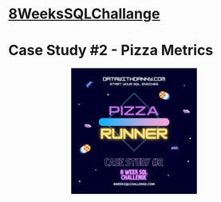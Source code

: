 # [8WeeksSQLChallange](https://github.com/sweety21-coder/8WeekSQLChallange)
# Case Study #2 - Pizza Metrics
<p align="center">
<img src= "https://github.com/sweety21-coder/8WeekSQLChallange/blob/main/IMG/Pizza%20Runner.png?raw=true" width=50%,height=50%>
